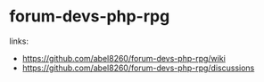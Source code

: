 # forum-devs-php-rpg
links:
- https://github.com/abel8260/forum-devs-php-rpg/wiki
- https://github.com/abel8260/forum-devs-php-rpg/discussions
